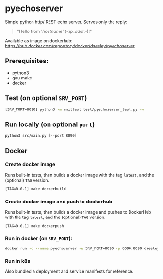 # pyechoserver

Simple python http/ REST echo server.  Serves only the reply: 
> "Hello from '_hostname_' (_<ip_addr>_)!"

Available as image on dockerhub:  https://hub.docker.com/repository/docker/dseeley/pyechoserver

## Prerequisites:
+ python3
+ gnu make
+ docker

## Test (on optional `SRV_PORT`)
```bash
[SRV_PORT=8090] python3 -m unittest test/pyechoserver_test.py -v
```

## Run locally (on optional `port`)
```bash
python3 src/main.py [--port 8090]
```

## Docker
### Create docker image
Runs built-in tests, then builds a docker image with the tag `latest`, and the (optional) `TAG` version.
```bash
[TAG=0.0.1] make dockerbuild
```

### Create docker image and push to dockerhub
Runs built-in tests, then builds a docker image and pushes to DockerHub with the tag `latest`, and the (optional) `TAG` version.
```bash
[TAG=0.0.1] make dockerpush
```

### Run in docker (on `SRV_PORT`):
```bash
docker run -d --name pyechoserver -e SRV_PORT=8090 -p 8090:8090 dseeley/pyechoserver:latest
```

### Run in k8s
Also bundled a deployment and service manifests for reference.
